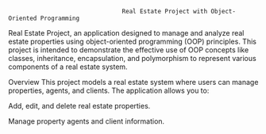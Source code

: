                                    Real Estate Project with Object-Oriented Programming
                                               

 Real Estate Project, an application designed to manage and analyze real estate properties using object-oriented programming (OOP) principles. 
 This project is intended to demonstrate the effective use of OOP concepts like classes, inheritance, encapsulation, and polymorphism to represent various components of a real estate system.

 Overview
This project models a real estate system where users can manage properties, agents, and clients. The application allows you to:

Add, edit, and delete real estate properties.

Manage property agents and client information.


      
